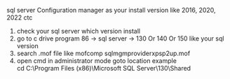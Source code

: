   sql server Configuration  manager  as your install version  like 2016, 2020, 2022 ctc 


1.  check your sql server which version  install 
2.  go to  c drive  program 86   -> sql server ->  130  Or 140 Or 150  like your sql version 
3.  search  .mof file  like  mofcomp sqlmgmproviderxpsp2up.mof
4.  open cmd   in administrator mode     goto location example  
     cd C:\Program Files (x86)\Microsoft SQL Server\130\Shared
